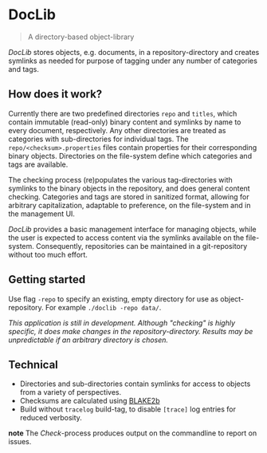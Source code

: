 # DocLib

> A directory-based object-library

_DocLib_ stores objects, e.g. documents, in a repository-directory and creates symlinks as needed for purpose of tagging under any number of categories and tags.

## How does it work?

Currently there are two predefined directories `repo` and `titles`, which contain immutable (read-only) binary content and symlinks by name to every document, respectively. Any other directories are treated as categories with sub-directories for individual tags. The `repo/<checksum>.properties` files contain properties for their corresponding binary objects. Directories on the file-system define which categories and tags are available.

The checking process (re)populates the various tag-directories with symlinks to the binary objects in the repository, and does general content checking. Categories and tags are stored in sanitized format, allowing for arbitrary capitalization, adaptable to preference, on the file-system and in the management UI.

_DocLib_ provides a basic management interface for managing objects, while the user is expected to access content via the symlinks available on the file-system. Consequently, repositories can be maintained in a git-repository without too much effort.

## Getting started

Use flag `-repo` to specify an existing, empty directory for use as object-repository. For example `./doclib -repo data/`.

_This application is still in development. Although "checking" is highly specific, it does make changes in the repository-directory. Results may be unpredictable if an arbitrary directory is chosen._

## Technical

- Directories and sub-directories contain symlinks for access to objects from a variety of perspectives.
- Checksums are calculated using [BLAKE2b](<https://www.blake2.net/> "BLAKE2 -- fast secure hashing")
- Build without `tracelog` build-tag, to disable `[trace]` log entries for reduced verbosity.



__note__ The _Check_-process produces output on the commandline to report on issues.
